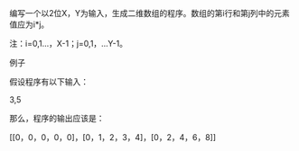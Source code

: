 编写一个以2位X，Y为输入，生成二维数组的程序。数组的第i行和第j列中的元素值应为i*j。

注：i=0,1…，X-1；j=0,1，…Y-1。

例子

假设程序有以下输入：

3,5

那么，程序的输出应该是：

[[0，0，0，0，0]，[0，1，2，3，4]，[0，2，4，6，8]]
